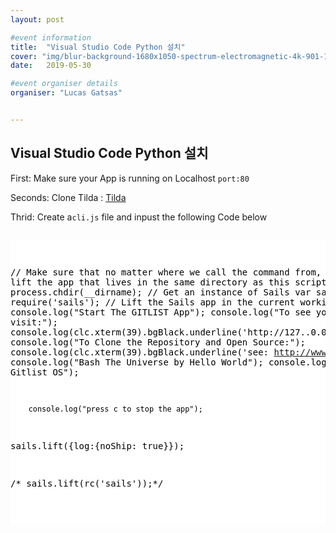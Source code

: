 ```yaml
---
layout: post

#event information
title:  "Visual Studio Code Python 설치"
cover: "img/blur-background-1680x1050-spectrum-electromagnetic-4k-901-1.jpg"
date:   2019-05-30

#event organiser details
organiser: "Lucas Gatsas"


---
```

<h2 class="section-heading"> Visual Studio Code Python 설치</h2>


First: Make sure your App is running on Localhost <code>port:80</code>


Seconds: Clone Tilda : <a href="https://www.npmjs.com/package/tilda">Tilda</a>


Thrid: Create a<code>cli.js</code> file and inpust the following Code below

<div style="overflow:auto; height=200; width=100%;">
<pre style="color:black;background:white;"><pre>

// Make sure that no matter where we call the command from,
// we lift the app that lives in the same directory as this script
process.chdir(__dirname);
// Get an instance of Sails
var sails = require('sails');
// Lift the Sails app in the current working directory
       console.log("Start The GITLIST App");
        console.log("To see your app. visit:");
        console.log(clc.xterm(39).bgBlack.underline('http://127..0.0.1'));
        console.log("To Clone the Repository and Open Source:");
        console.log(clc.xterm(39).bgBlack.underline('see: http://www.github.com/spaceg/github.io'));
        console.log("Bash The Universe by Hello World");
        console.log("©.2016 by Gitlist OS");

        console.log("press c to stop the app");


sails.lift({log:{noShip: true}});

/*  sails.lift(rc('sails'));*/

</pre></pre></div>
